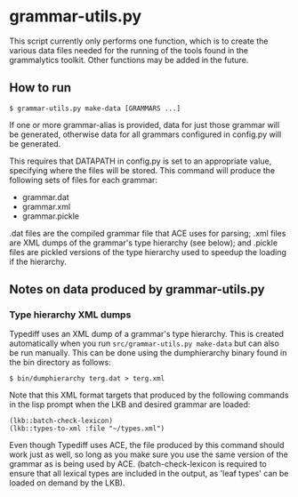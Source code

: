 # grammar-utils.py

This script currently only performs one function, which is to create
the various data files needed for the running of the tools found in
the grammalytics toolkit.  Other functions may be added in the future.


## How to run

    $ grammar-utils.py make-data [GRAMMARS ...]

If one or more grammar-alias is provided, data for just those grammar
will be generated, otherwise data for all grammars configured in
config.py will be generated.

This requires that DATAPATH in config.py is set to an appropriate
value, specifying where the files will be stored. This command will
produce the following sets of files for each grammar:

* grammar.dat
* grammar.xml
* grammar.pickle

.dat files are the compiled grammar file that ACE uses for parsing;
.xml files are XML dumps of the grammar's type hierarchy (see below);
and .pickle files are pickled versions of the type hierarchy used to
speedup the loading if the hierarchy.


## Notes on data produced by grammar-utils.py

### Type hierarchy XML dumps

Typediff uses an XML dump of a grammar's type hierarchy. This is
created automatically when you run `src/grammar-utils.py make-data`
but can also be run manually. This can be done using the dumphierarchy
binary found in the bin directory as follows:
   
    $ bin/dumphierarchy terg.dat > terg.xml
   
Note that this XML format targets that produced by the following
commands in the lisp prompt when the LKB and desired grammar are
loaded:

    (lkb::batch-check-lexicon)
    (lkb::types-to-xml :file "~/types.xml")

Even though Typediff uses ACE, the file produced by this command
should work just as well, so long as you make sure you use the same
version of the grammar as is being used by ACE. (batch-check-lexicon
is required to ensure that all lexical types are included in the
output, as 'leaf types' can be loaded on demand by the LKB).



